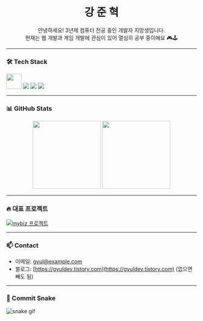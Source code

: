 <!-- 인삿말 + 간단 소개 -->
<h1 align="center"> 강 준 혁 </h1>
<p align="center">
  안녕하세요! 3년제 컴퓨터 전공 중인 개발자 지망생입니다.<br>
  현재는 웹 개발과 게임 개발에 관심이 있어 열심히 공부 중이에요 🎮🕹️
</p>

---

<!-- 기술 스택 -->
### 🛠️ Tech Stack
<p>
  <img src="[media/Css.svg](https://www.google.com/url?sa=i&url=https%3A%2F%2Fultimatecourses.com%2Flearn%2Fhtml-css-basics&psig=AOvVaw2WGK15A8BoGB9IsJEb_ZjS&ust=1752651682411000&source=images&cd=vfe&opi=89978449&ved=0CBUQjRxqFwoTCKjryrmuvo4DFQAAAAAdAAAAABAE)" width="40px" height="40px" />
  <img src="media/C언어.png"/>
  <img src="media/HTML5.png"/>
  <img src="media/Javascript.png"/>
</p>

---

<!-- 통계 -->
### 📊 GitHub Stats
<div align="center">
  <img src="https://github-readme-stats.vercel.app/api?username=gyulorange&show_icons=true&theme=tokyonight" height="180px"/>
  <img src="https://github-readme-stats.vercel.app/api/top-langs/?username=gyulorange&layout=compact&theme=tokyonight" height="180px"/>
</div>

---

<!-- 대표 프로젝트 (원할 경우) -->
### 🔥 대표 프로젝트
[![mybiz 프로젝트](https://github-readme-stats.vercel.app/api/pin/?username=gyulorange&repo=mybiz&theme=tokyonight)](https://github.com/gyulorange/mybiz)

---

<!-- 연락 방법 -->
### 📫 Contact
- 이메일: gyul@example.com
- 블로그: [https://gyuldev.tistory.com](https://gyuldev.tistory.com) (없으면 빼도 됨)

---

<!-- 커밋 히스토리 애니메이션 -->
### 🐍 Commit Snake
![snake gif](https://github.com/kangjun0831)
